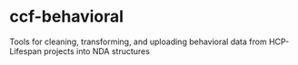 # ccf-behavioral
Tools for cleaning, transforming, and uploading behavioral data from HCP-Lifespan projects into NDA structures
